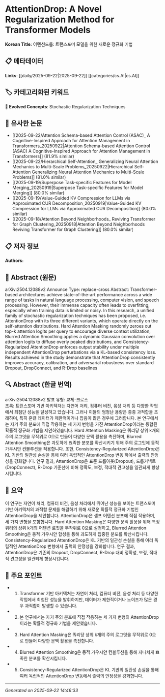 # AttentionDrop: A Novel Regularization Method for Transformer Models

**Korean Title:** 어텐션드롭: 트랜스포머 모델을 위한 새로운 정규화 기법

## 📋 메타데이터

**Links**: [[daily/2025-09-22|2025-09-22]] [[categories/cs.AI|cs.AI]]

## 🏷️ 카테고리화된 키워드
**🚀 Evolved Concepts**: Stochastic Regularization Techniques

## 🔗 유사한 논문
- [[2025-09-22/Attention Schema-based Attention Control (ASAC)_ A Cognitive-Inspired Approach for Attention Management in Transformers_20250922|Attention Schema-based Attention Control (ASAC) A Cognitive-Inspired Approach for Attention Management in Transformers]] (81.9% similar)
- [[2025-09-22/Hierarchical Self-Attention_ Generalizing Neural Attention Mechanics to Multi-Scale Problems_20250922|Hierarchical Self-Attention Generalizing Neural Attention Mechanics to Multi-Scale Problems]] (81.0% similar)
- [[2025-09-19/Superpose Task-specific Features for Model Merging_20250919|Superpose Task-specific Features for Model Merging]] (80.0% similar)
- [[2025-09-19/Value-Guided KV Compression for LLMs via Approximated CUR Decomposition_20250919|Value-Guided KV Compression for LLMs via Approximated CUR Decomposition]] (80.0% similar)
- [[2025-09-18/Attention Beyond Neighborhoods_ Reviving Transformer for Graph Clustering_20250918|Attention Beyond Neighborhoods Reviving Transformer for Graph Clustering]] (80.0% similar)

## 📋 저자 정보

**Authors:** 

## 📄 Abstract (원문)

arXiv:2504.12088v2 Announce Type: replace-cross 
Abstract: Transformer-based architectures achieve state-of-the-art performance across a wide range of tasks in natural language processing, computer vision, and speech processing. However, their immense capacity often leads to overfitting, especially when training data is limited or noisy. In this research, a unified family of stochastic regularization techniques has been proposed, i.e. AttentionDrop with its three different variants, which operate directly on the self-attention distributions. Hard Attention Masking randomly zeroes out top-k attention logits per query to encourage diverse context utilization, Blurred Attention Smoothing applies a dynamic Gaussian convolution over attention logits to diffuse overly peaked distributions, and Consistency-Regularized AttentionDrop enforces output stability under multiple independent AttentionDrop perturbations via a KL-based consistency loss. Results achieved in the study demonstrate that AttentionDrop consistently improves accuracy, calibration, and adversarial robustness over standard Dropout, DropConnect, and R-Drop baselines

## 🔍 Abstract (한글 번역)

arXiv:2504.12088v2 발표 유형: 교체-크로스  
초록: 트랜스포머 기반 아키텍처는 자연어 처리, 컴퓨터 비전, 음성 처리 등 다양한 작업에서 최첨단 성능을 달성하고 있습니다. 그러나 이들의 엄청난 용량은 종종 과적합을 초래하며, 특히 훈련 데이터가 제한적이거나 잡음이 많은 경우에 그러합니다. 본 연구에서는 자기 주의 분포에 직접 작용하는 세 가지 변형을 가진 AttentionDrop이라는 통합된 확률적 정규화 기법을 제안하였습니다. Hard Attention Masking은 쿼리당 상위 k개의 주의 로그잇을 무작위로 0으로 만들어 다양한 문맥 활용을 촉진하며, Blurred Attention Smoothing은 과도하게 뾰족한 분포를 확산시키기 위해 주의 로그잇에 동적 가우시안 컨볼루션을 적용합니다. 또한, Consistency-Regularized AttentionDrop은 KL 기반의 일관성 손실을 통해 여러 독립적인 AttentionDrop 변동 하에서 출력의 안정성을 강화합니다. 연구 결과, AttentionDrop은 표준 드롭아웃(Dropout), 드롭커넥트(DropConnect), R-Drop 기준선에 비해 정확도, 보정, 적대적 견고성을 일관되게 향상시킵니다.

## 📝 요약

이 연구는 자연어 처리, 컴퓨터 비전, 음성 처리에서 뛰어난 성능을 보이는 트랜스포머 기반 아키텍처의 과적합 문제를 해결하기 위해 새로운 확률적 정규화 기법인 AttentionDrop을 제안합니다. AttentionDrop은 셀프 어텐션 분포에 직접 작용하며, 세 가지 변형을 포함합니다. Hard Attention Masking은 다양한 문맥 활용을 위해 특정 쿼리의 상위 k개의 어텐션 로짓을 무작위로 0으로 설정하고, Blurred Attention Smoothing은 동적 가우시안 합성을 통해 과도하게 집중된 분포를 확산시킵니다. Consistency-Regularized AttentionDrop은 KL 기반의 일관성 손실을 통해 여러 독립적인 AttentionDrop 변형에서 출력의 안정성을 강화합니다. 연구 결과, AttentionDrop은 기존의 Dropout, DropConnect, R-Drop 대비 정확성, 보정, 적대적 견고성을 일관되게 향상시킵니다.

## 🎯 주요 포인트

- 1. Transformer 기반 아키텍처는 자연어 처리, 컴퓨터 비전, 음성 처리 등 다양한 작업에서 최첨단 성능을 발휘하지만, 데이터가 제한적이거나 노이즈가 많은 경우 과적합이 발생할 수 있습니다.

- 2. 본 연구에서는 자기 주의 분포에 직접 작용하는 세 가지 변형의 AttentionDrop이라는 확률적 정규화 기법을 제안했습니다.

- 3. Hard Attention Masking은 쿼리당 상위 k개의 주의 로그잇을 무작위로 0으로 만들어 다양한 문맥 활용을 촉진합니다.

- 4. Blurred Attention Smoothing은 동적 가우시안 컨볼루션을 통해 지나치게 뾰족한 분포를 확산시킵니다.

- 5. Consistency-Regularized AttentionDrop은 KL 기반의 일관성 손실을 통해 여러 독립적인 AttentionDrop 변동에서 출력의 안정성을 강화합니다.

---

*Generated on 2025-09-22 14:46:33*